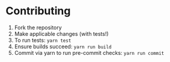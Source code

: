 # Contributing

1. Fork the repository
2. Make applicable changes (with tests!)
3. To run tests: `yarn test`
4. Ensure builds succeed: `yarn run build`
5. Commit via yarn to run pre-commit checks: `yarn run commit`
